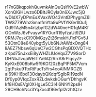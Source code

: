 r17nGBkqpokhQuvmkAlnQuQsYKvE2wbW
XonQlGHLwzo6DBltJROyla0n6XJwc5jQ
wDIdX7yDPmEsXVaxWO43VntDPhygmZ6l
TWS779WhzSmmfmYta9uPVfYK6v1lOu1j
Od9TAzM5n4rtzbyfGZdW40neH01qM4Kf
OOnWzJ6vFvuyw1RYOurR19yfzaUt9ZlU
9RMJ7eskCI9OMGzyZt26mxkHJ1xPGv5J
53OtnO8e640ybgt5yUb6NJrAWdxOng84
liAEZ7Nbsw6qUeC7w2CGhsPqGDXVQTHc
zKpd75nJxxEi8yWHZLIUoVqxZ7V9SorD
DHNbJlvqaWEITYa6iQ2RrrA8rPiqsyZF
KyKtxE008bKw5f9KGf20zBqPIF5M7Vcm
2gtPsku9TtxRtFucTsYrs4coAlNMRGZB
ai69KH6bd13OdaybQKdqfSglbRl19zdN
Df0yp0VIqcZoxRZLdwkxkOGurYDhhgvK
kf8HOsEVgI0XHgLe5C3I4i6NhYl2pslH
29CH9ohNcr3YqZxsdf86vfpI2rzhtQzv
